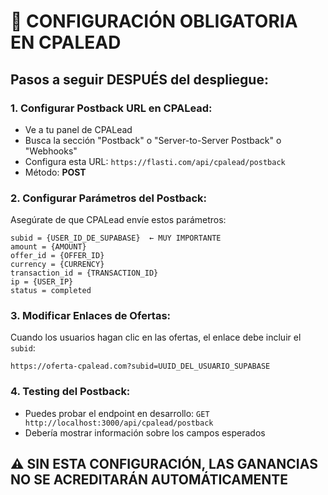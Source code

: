 # 🚨 CONFIGURACIÓN OBLIGATORIA EN CPALEAD

## Pasos a seguir DESPUÉS del despliegue:

### 1. **Configurar Postback URL en CPALead:**
- Ve a tu panel de CPALead
- Busca la sección "Postback" o "Server-to-Server Postback" o "Webhooks"
- Configura esta URL: `https://flasti.com/api/cpalead/postback`
- Método: **POST**

### 2. **Configurar Parámetros del Postback:**
Asegúrate de que CPALead envíe estos parámetros:

```
subid = {USER_ID_DE_SUPABASE}  ← MUY IMPORTANTE
amount = {AMOUNT}
offer_id = {OFFER_ID}
currency = {CURRENCY}
transaction_id = {TRANSACTION_ID}
ip = {USER_IP}
status = completed
```

### 3. **Modificar Enlaces de Ofertas:**
Cuando los usuarios hagan clic en las ofertas, el enlace debe incluir el `subid`:

```
https://oferta-cpalead.com?subid=UUID_DEL_USUARIO_SUPABASE
```

### 4. **Testing del Postback:**
- Puedes probar el endpoint en desarrollo: `GET http://localhost:3000/api/cpalead/postback`
- Debería mostrar información sobre los campos esperados

## ⚠️ SIN ESTA CONFIGURACIÓN, LAS GANANCIAS NO SE ACREDITARÁN AUTOMÁTICAMENTE